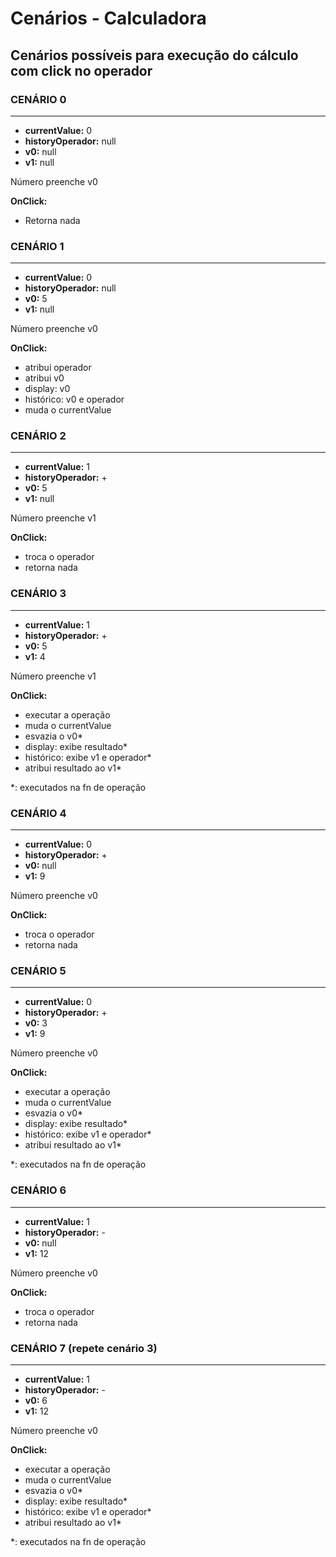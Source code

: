 # Cenários - Calculadora

## Cenários possíveis para execução do cálculo com click no operador

### **CENÁRIO 0**

---

- **currentValue:** 0
- **historyOperador:** null
- **v0:** null
- **v1:** null

Número preenche v0

**OnClick:**

- Retorna nada

### **CENÁRIO 1**

---

- **currentValue:** 0
- **historyOperador:** null
- **v0:** 5
- **v1:** null

Número preenche v0

**OnClick:**

- atribui operador
- atribui v0
- display: v0
- histórico: v0 e operador
- muda o currentValue

### **CENÁRIO 2**

---

- **currentValue:** 1
- **historyOperador:** +
- **v0:** 5
- **v1:** null

Número preenche v1

**OnClick:**

- troca o operador
- retorna nada

### **CENÁRIO 3**

---

- **currentValue:** 1
- **historyOperador:** +
- **v0:** 5
- **v1:** 4

Número preenche v1

**OnClick:**

- executar a operação
- muda o currentValue
- esvazia o v0*
- display: exibe resultado*
- histórico: exibe v1 e operador*
- atribui resultado ao v1*

*: executados na fn de operação

### **CENÁRIO 4**

---

- **currentValue:** 0
- **historyOperador:** +
- **v0:** null
- **v1:** 9

Número preenche v0

**OnClick:**

- troca o operador
- retorna nada

### **CENÁRIO 5**

---

- **currentValue:** 0
- **historyOperador:** +
- **v0:** 3
- **v1:** 9

Número preenche v0

**OnClick:**

- executar a operação
- muda o currentValue
- esvazia o v0*
- display: exibe resultado*
- histórico: exibe v1 e operador*
- atribui resultado ao v1*

*: executados na fn de operação

### **CENÁRIO 6**

---

- **currentValue:** 1
- **historyOperador:** -
- **v0:** null
- **v1:** 12

Número preenche v0

**OnClick:**

- troca o operador
- retorna nada

### **CENÁRIO 7 (repete cenário 3)**

---

- **currentValue:** 1
- **historyOperador:** -
- **v0:** 6
- **v1:** 12

Número preenche v0

**OnClick:**

- executar a operação
- muda o currentValue
- esvazia o v0*
- display: exibe resultado*
- histórico: exibe v1 e operador*
- atribui resultado ao v1*

*: executados na fn de operação

